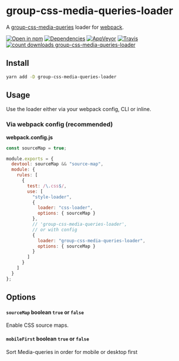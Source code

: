 # group-css-media-queries-loader

A [group-css-media-queries](https://github.com/Se7enSky/group-css-media-queries) loader for [webpack](https://github.com/webpack/webpack).

[![Open in npm](https://img.shields.io/npm/v/group-css-media-queries-loader.svg)](https://www.npmjs.com/package/group-css-media-queries-loader)
[![Dependencies](https://img.shields.io/david/retyui/group-css-media-queries-loader.svg)](https://david-dm.org/retyui/group-css-media-queries-loader)
[![AppVeyor](https://img.shields.io/appveyor/ci/retyui/group-css-media-queries-loader.svg?label=windows)](https://ci.appveyor.com/project/retyui/group-css-media-queries-loader)
[![Travis](https://img.shields.io/travis/retyui/group-css-media-queries-loader.svg?label=unix)](https://travis-ci.org/retyui/group-css-media-queries-loader)
[![count downloads group-css-media-queries-loader](https://img.shields.io/npm/dm/group-css-media-queries-loader.svg)](https://www.npmjs.com/package/group-css-media-queries-loader)

## Install

```bash
yarn add -D group-css-media-queries-loader
```

## Usage

Use the loader either via your webpack config, CLI or inline.

### Via webpack config (recommended)

**webpack.config.js**

```js
const sourceMap = true;

module.exports = {
  devtool: sourceMap && "source-map",
  module: {
    rules: [
      {
        test: /\.css$/,
        use: [
          "style-loader",
          {
            loader: "css-loader",
            options: { sourceMap }
          },
          // 'group-css-media-queries-loader',
          // or with config
          {
            loader: "group-css-media-queries-loader",
            options: { sourceMap }
          }
        ]
      }
    ]
  }
};
```

## Options

#### **`sourceMap`** boolean `true` or `false`

Enable CSS source maps.

#### **`mobileFirst`** boolean `true` or `false`

Sort Media-queries in order for mobile or desktop first
